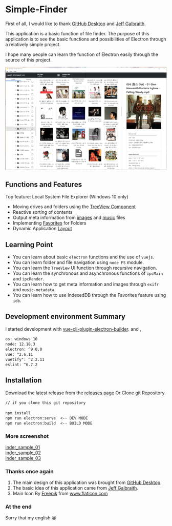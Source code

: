 # Simple-Finder
First of all, I would like to thank [GitHub Desktop](https://desktop.github.com/) and [Jeff Galbraith](https://medium.com/quasar-framework/building-an-electron-file-explorer-with-quasar-and-vue-7bf94f1bbf6).

This application is a basic function of file finder. The purpose of this application is to see the basic functions and possibilities of Electron through a relatively simple project.

I hope many people can learn the function of Electron easily through the source of this project.

![ex_screenshot1](https://github.com/seniya/electron-finder-normal/blob/main/desc_picture/finder_sample-pic-01.png?raw=true)

## Functions and Features
Top feature: Local System File Explorer (Windows 10 only)

- Moving drives and folders using the [TreeView Component](https://vuetifyjs.com/en/components/treeview/)
- Reactive sorting of contents
- Output meta information from [images](https://github.com/MikeKovarik/exifr) and [music](https://github.com/borewit/music-metadata) files
- Implementing [Favorites](https://github.com/jakearchibald/idb) for Folders
- Dynamic Application [Layout]((https://desktop.github.com/))

## Learning Point
- You can learn about basic `electron` functions and the use of `vuejs`.
- You can learn folder and file navigation using `node FS` module.
- You can learn the `TreeView` UI function through recursive navigation.
- You can learn the synchronous and asynchronous functions of `ipcMain` and `ipcRender`.
- You can learn how to get meta information and images through `exifr` and `music-metadata`.
- You can learn how to use IndexedDB through the Favorites feature using `idb`.


## Development environment Summary
I started development with [vue-cli-plugin-electron-builder](https://github.com/nklayman/vue-cli-plugin-electron-builder). and ,
```
os: windows 10
node: 12.18.3
electron: ^9.0.0
vue: ^2.6.11
vuetify": ^2.2.11
eslint: ^6.7.2
```

## Installation
Download the latest release from the [releases page](https://github.com/seniya/electron-finder-normal) Or Clone git Repository.

```
// if you clone this git repository

npm install
npm run electron:serve  <-- DEV MODE
npm run electron:build  <-- BUILD MODE
```

### More screenshot 
[inder_sample_01](https://github.com/seniya/electron-finder-normal/blob/main/desc_picture/finder_sample_01.gif?raw=true)   
[inder_sample_02](https://github.com/seniya/electron-finder-normal/blob/main/desc_picture/finder_sample_02.gif?raw=true)   
[inder_sample_03](https://github.com/seniya/electron-finder-normal/blob/main/desc_picture/finder_sample_03.gif?raw=true) 


### Thanks once again
1. The main design of this application was brought from [GitHub Desktop](https://desktop.github.com/).
2. The basic idea of this application came from [Jeff Galbraith](https://medium.com/quasar-framework/building-an-electron-file-explorer-with-quasar-and-vue-7bf94f1bbf6).
3. Main Icon By <a href="https://www.flaticon.com/kr/authors/freepik" title="Freepik">Freepik</a> from <a href="https://www.flaticon.com/kr/" title="Flaticon"> www.flaticon.com</a>

### At the end
Sorry that my english 😝